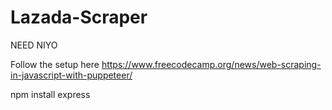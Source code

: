 # Lazada-Scraper

NEED NIYO

Follow the setup here
https://www.freecodecamp.org/news/web-scraping-in-javascript-with-puppeteer/

npm install express
